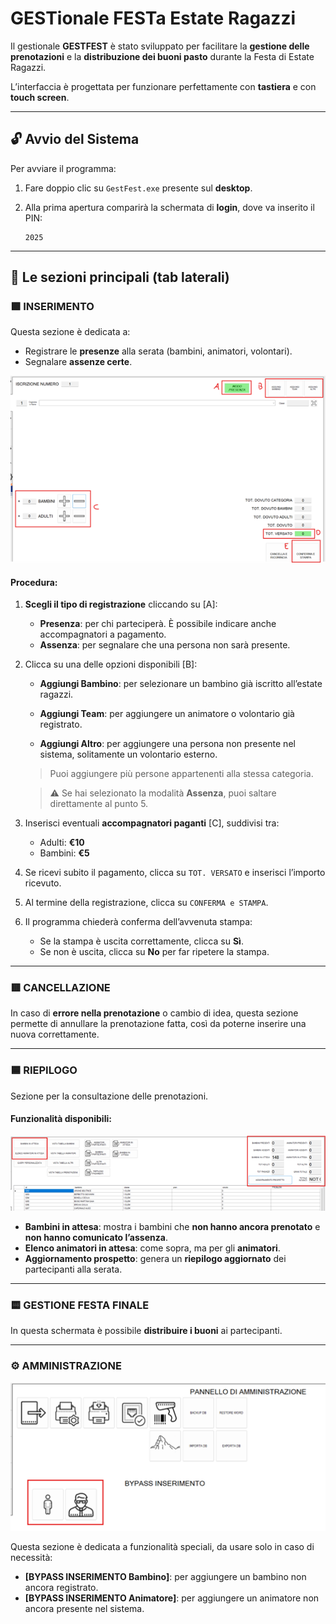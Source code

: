 # GESTionale FESTa Estate Ragazzi

Il gestionale **GESTFEST** è stato sviluppato per facilitare la **gestione delle prenotazioni** e la **distribuzione dei buoni pasto** durante la Festa di Estate Ragazzi.

L’interfaccia è progettata per funzionare perfettamente con **tastiera** e con **touch screen**.

---

## 🔓 Avvio del Sistema

Per avviare il programma:

1. Fare doppio clic su `GestFest.exe` presente sul **desktop**.
2. Alla prima apertura comparirà la schermata di **login**, dove va inserito il PIN:

   ```
   2025
   ```

---

## 📑 Le sezioni principali (tab laterali)

### 🟩 INSERIMENTO

Questa sezione è dedicata a:

* Registrare le **presenze** alla serata (bambini, animatori, volontari).
* Segnalare **assenze certe**.

![Schermata di inserimento di GESTFEST](./img/GESTFEST-1.png)

#### Procedura:

1. **Scegli il tipo di registrazione** cliccando su \[A]:

   * **Presenza**: per chi parteciperà. È possibile indicare anche accompagnatori a pagamento.
   * **Assenza**: per segnalare che una persona non sarà presente.

2. Clicca su una delle opzioni disponibili \[B]:

   * **Aggiungi Bambino**: per selezionare un bambino già iscritto all’estate ragazzi.

   * **Aggiungi Team**: per aggiungere un animatore o volontario già registrato.

   * **Aggiungi Altro**: per aggiungere una persona non presente nel sistema, solitamente un volontario esterno.

   > Puoi aggiungere più persone appartenenti alla stessa categoria.

   > ⚠ Se hai selezionato la modalità **Assenza**, puoi saltare direttamente al punto 5.

3. Inserisci eventuali **accompagnatori paganti** \[C], suddivisi tra:

   * Adulti: **€10**
   * Bambini: **€5**

4. Se ricevi subito il pagamento, clicca su `TOT. VERSATO` e inserisci l’importo ricevuto.

5. Al termine della registrazione, clicca su `CONFERMA e STAMPA`.

6. Il programma chiederà conferma dell’avvenuta stampa:

   * Se la stampa è uscita correttamente, clicca su **Sì**.
   * Se non è uscita, clicca su **No** per far ripetere la stampa.

---

### 🟥 CANCELLAZIONE

In caso di **errore nella prenotazione** o cambio di idea, questa sezione permette di annullare la prenotazione fatta, così da poterne inserire una nuova correttamente.

---

### 🟦 RIEPILOGO

Sezione per la consultazione delle prenotazioni.

#### Funzionalità disponibili:
![Schermata Funzionalità](./img/GESTFEST-2.png)

* **Bambini in attesa**: mostra i bambini che **non hanno ancora prenotato** e **non hanno comunicato l’assenza**.
* **Elenco animatori in attesa**: come sopra, ma per gli **animatori**.
* **Aggiornamento prospetto**: genera un **riepilogo aggiornato** dei partecipanti alla serata.

---

### 🟨 GESTIONE FESTA FINALE

In questa schermata è possibile **distribuire i buoni** ai partecipanti.

---

### ⚙️ AMMINISTRAZIONE

![Schermata Amministrazione](./img/GESTFEST-4.png)

Questa sezione è dedicata a funzionalità speciali, da usare solo in caso di necessità:

* **\[BYPASS INSERIMENTO Bambino]**: per aggiungere un bambino non ancora registrato.
* **\[BYPASS INSERIMENTO Animatore]**: per aggiungere un animatore non ancora presente nel sistema.
